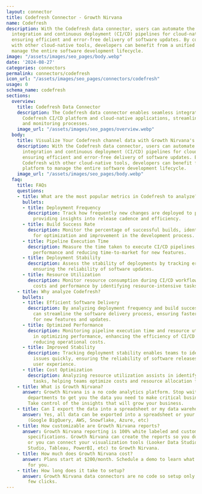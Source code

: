 ```yaml
---
layout: connector
title: Codefresh Connector - Growth Nirvana
name: Codefresh
description: With the Codefresh data connector, users can automate the continuous
  integration and continuous deployment (CI/CD) pipelines for cloud-native applications,
  ensuring efficient and error-free delivery of software updates. By connecting Codefresh
  with other cloud-native tools, developers can benefit from a unified platform to
  manage the entire software development lifecycle.
image: "/assets/images/seo_pages/body.webp"
date: '2024-08-27'
categories: connectors
permalink: connectors/codefresh
icon_url: "/assets/images/seo_pages/connectors/codefresh"
usage: 0
schema_name: codefresh
sections:
  overview:
    title: Codefresh Data Connector
    description: The Codefresh data connector enables seamless integration between
      Codefresh CI/CD platform and cloud-native applications, streamlining the deployment
      and monitoring processes.
    image_url: "/assets/images/seo_pages/overview.webp"
  body:
    title: Visualize Your Codefresh channel data with Growth Nirvana's Codefresh Connector
    description: With the Codefresh data connector, users can automate the continuous
      integration and continuous deployment (CI/CD) pipelines for cloud-native applications,
      ensuring efficient and error-free delivery of software updates. By connecting
      Codefresh with other cloud-native tools, developers can benefit from a unified
      platform to manage the entire software development lifecycle.
    image_url: "/assets/images/seo_pages/body.webp"
  faq:
    title: FAQs
    questions:
    - title: What are the most popular metrics in Codefresh to analyze?
      bullets:
      - title: Deployment Frequency
        description: Track how frequently new changes are deployed to production,
          providing insights into release cadence and efficiency.
      - title: Build Success Rate
        description: Monitor the percentage of successful builds, identifying areas
          for optimization and improvement in the development process.
      - title: Pipeline Execution Time
        description: Measure the time taken to execute CI/CD pipelines, optimizing
          performance and reducing time-to-market for new features.
      - title: Deployment Stability
        description: Assess the stability of deployments by tracking errors and failures,
          ensuring the reliability of software updates.
      - title: Resource Utilization
        description: Monitor resource consumption during CI/CD workflows, optimizing
          costs and performance by identifying resource-intensive tasks.
    - title: Why analyze Codefresh?
      bullets:
      - title: Efficient Software Delivery
        description: By analyzing deployment frequency and build success rate, teams
          can streamline the software delivery process, ensuring faster time-to-market
          for new features and updates.
      - title: Optimized Performance
        description: Monitoring pipeline execution time and resource utilization helps
          in optimizing performance, enhancing the efficiency of CI/CD workflows and
          reducing operational costs.
      - title: Improved Stability
        description: Tracking deployment stability enables teams to identify and resolve
          issues quickly, ensuring the reliability of software releases and enhancing
          user experience.
      - title: Cost Optimization
        description: Analyzing resource utilization assists in identifying resource-intensive
          tasks, helping teams optimize costs and resource allocation for CI/CD processes.
    - title: What is Growth Nirvana?
      answer: Growth Nirvana is a no code analytics platform. Stop waiting for other
        departments to get you the data you need to make critical business decisions.
        Take control of the insights that will grow your business.
    - title: Can I export the data into a spreadsheet or my data warehouse?
      answer: Yes, all data can be exported into a spreadsheet or your data warehouse
        (Google BigQuery, AWS, Snowflake, Azure, etc)
    - title: How customizable are Growth Nirvana reports?
      answer: Growth Nirvana reporting is 100% white labeled and customized to your
        specifications. Growth Nirvana can create the reports so you don’t have to
        or you can connect your visualization tools (Looker Data Studio/Google Data
        Studio, Tableau, PowerBI, etc) to Growth Nirvana.
    - title: How much does Growth Nirvana cost?
      answer: Plans start at $200/month. Schedule a demo to learn what plan is best
        for you.
    - title: How long does it take to setup?
      answer: Growth Nirvana data connectors are no code so setup only requires a
        few clicks.
---
```

